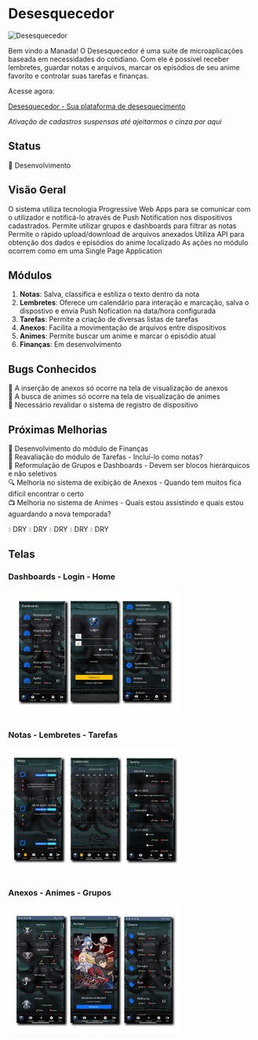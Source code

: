 # Desesquecedor

![Desesquecedor](https://desesquecedor.com.br/img/logo2.webp)

Bem vindo a Manada! O Desesquecedor é uma suite de microaplicações baseada em necessidades do cotidiano. Com ele é possível receber lembretes, guardar notas e arquivos, marcar os episódios de seu anime favorito e controlar suas tarefas e finanças.

Acesse agora: 

[Desesquecedor - Sua plataforma de desesquecimento](https://desesquecedor.com.br)

_Ativação de cadastros suspensas até ajeitarmos o cinza por aqui_

## Status
🚧 Desenvolvimento

## Visão Geral
O sistema utiliza tecnologia Progressive Web Apps para se comunicar com o utilizador e notificá-lo através de Push Notification nos dispositivos cadastrados.
Permite utilizar grupos e dashboards para filtrar as notas
Permite o rápido upload/download de arquivos anexados
Utiliza API para obtenção dos dados e episódios do anime localizado
As ações no módulo ocorrem como em uma Single Page Application

## Módulos

1. **Notas**: Salva, classifica e estiliza o texto dentro da nota
2. **Lembretes**: Oferece um calendário para interação e marcação, salva o dispostivo e envia Push Nofication na data/hora configurada
3. **Tarefas**: Permite a criação de diversas listas de tarefas
4. **Anexos**: Facilita a movimentação de arquivos entre dispositivos
5. **Animes**: Permite buscar um anime e marcar o episódio atual
6. **Finanças**: Em desenvolvimento

## Bugs Conhecidos  
:bug: A inserção de anexos só ocorre na tela de visualização de anexos  
:bug: A busca de animes só ocorre na tela de visualização de animes  
:bug: Necessário revalidar o sistema de registro de dispositivo  

## Próximas Melhorias  
:hammer: Desenvolvimento do módulo de Finanças  
:repeat: Reavaliação do módulo de Tarefas - Incluí-lo como notas?  
:arrows_counterclockwise: Reformulação de Grupos e Dashboards - Devem ser blocos hierárquicos e não seletivos  
:mag: Melhoria no sistema de exibição de Anexos - Quando tem muitos fica difícil encontrar o certo  
:tv: Melhoria no sistema de Animes - Quais estou assistindo e quais estou aguardando a nova temporada?

:droplet: DRY :droplet: DRY :droplet: DRY :droplet: DRY :droplet: DRY

## Telas

### Dashboards - Login - Home
<img src="https://github.com/luanbiao/desesquecedor_preview/blob/main/telas/desesquecedor-dashboards-login-home.png" width="350">

### Notas - Lembretes - Tarefas
<img src="https://github.com/luanbiao/desesquecedor_preview/blob/main/telas/desesquecedor-notas-lembretes-tarefas.png" width="350">

### Anexos - Animes - Grupos
<img src="https://github.com/luanbiao/desesquecedor_preview/blob/main/telas/desesquecedor-anexos-animes-grupos.png" width="350">
